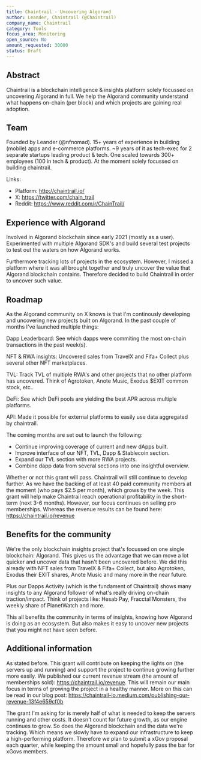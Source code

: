 ```yaml
---
title: Chaintrail - Uncovering Algorand
author: Leander, Chaintrail (@Chaintrail)
company_name: Chaintrail
category: Tools
focus_area: Monitoring
open_source: No
amount_requested: 30000
status: Draft
---
```


## Abstract
Chaintrail is a blockchain intelligence & insights platform solely focussed on uncovering Algorand in full. We help the Algorand community understand what happens on-chain (per block) and which projects are gaining real adoption.

## Team
Founded by Leander (@nfnomad). 15+ years of experience in building (mobile) apps and e-commerce platforms. ~9 years of it as tech-exec for 2 separate startups leading product & tech. One scaled towards 300+ employees (100 in tech & product). At the moment solely focussed on building chaintrail.

Links:

* Platform: http://chaintrail.io/
* X: https://twitter.com/chain_trail
* Reddit: https://www.reddit.com/r/ChainTrail/

## Experience with Algorand
Involved in Algorand blockchain since early 2021 (mostly as a user). Experimented with multiple Algorand SDK's and build several test projects to test out the waters on how Algorand works. 

Furthermore tracking lots of projects in the ecosystem. However, I missed a platform where it was all brought together and truly uncover the value that Algorand blockchain contains. Therefore decided to build Chaintrail in order to uncover such value.

## Roadmap
As the Algorand community on X knows is that I'm continously developing and uncovering new projects built on Algorand. In the past couple of months I've launched multiple things:

Dapp Leaderboard:
See which dapps were commiting the most on-chain transactions in the past week(s). 

NFT & RWA insights:
Uncovered sales from TravelX and Fifa+ Collect plus several other NFT marketplaces.

TVL:
Track TVL of multiple RWA's and other projects that no other platform has uncovered. Think of Agrotoken, Anote Music, Exodus $EXIT common stock, etc..

DeFi:
See which DeFi pools are yielding the best APR across multiple platforms. 

API: 
Made it possible for external platforms to easily use data aggregated by chaintrail. 

The coming months are set out to launch the following:
- Continue improving coverage of current and new dApps built.
- Improve interface of our NFT, TVL, Dapp & Stablecoin section.
- Expand our TVL section with more RWA projects.
- Combine dapp data from several sections into one insightful overview.

Whether or not this grant will pass. Chaintrail will still continue to develop further. As we have the backing of at least 40 paid community members at the moment (who pays $2.5 per month), which grows by the week. This grant will help make Chaintrail reach operational profitability in the short-term (next 3-6 months). However, our focus continues on selling pro memberships. Whereas the revenue results can be found here: https://chaintrail.io/revenue

## Benefits for the community
We're the only blockchain insights project that's focussed on one single blockchain: Algorand. This gives us the advantage that we can move a lot quicker and uncover data that hasn't been uncovered before. We did this already with NFT sales from TravelX & Fifa+ Collect, but also Agrotoken, Exodus their EXIT shares, Anote Music and many more in the near future. 

Plus our Dapps Activity (which is the fundament of Chaintrail) shows many insights to any Algorand follower of what's really driving on-chain traction/impact. Think of projects like: Hesab Pay, Fracctal Monsters, the weekly share of PlanetWatch and more.

This all benefits the community in terms of insights, knowing how Algorand is doing as an ecosystem. But also makes it easy to uncover new projects that you might not have seen before.

## Additional information
As stated before. This grant will contribute on keeping the lights on (the servers up and running) and support the project to continue growing further more easily. We published our current revenue stream (the amount of memberships sold): https://chaintrail.io/revenue. This will remain our main focus in terms of growing the project in a healthy manner. More on this can be read in our blog post: https://chaintrail-io.medium.com/publishing-our-revenue-13f4e659cf0b

The grant I'm asking for is merely half of what is needed to keep the servers running and other costs. It doesn't count for future growth, as our engine continues to grow. So does the Algorand blockchain and the data we're tracking. Which means we slowly have to expand our infrastructure to keep a high-performing platform. Therefore we plan to submit a xGov proposal each quarter, while keeping the amount small and hopefully pass the bar for xGovs members. 
